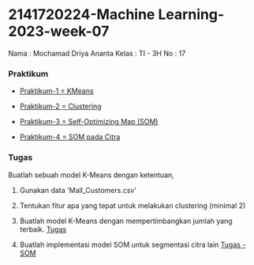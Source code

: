 # 2141720224-Machine Learning-2023-week-07

Nama    : Mochamad Driya Ananta
Kelas   : TI - 3H
No      : 17 

### Praktikum

- [Praktikum-1 = KMeans](https://github.com/Driyaannt/Machine-Learning/blob/main/Pertemuan%206/Tugas%20Praktikum/Tugas-1.ipynb)

- [Praktikum-2 = Clustering](https://github.com/Driyaannt/Machine-Learning/blob/main/Pertemuan%206/Tugas%20Praktikum/Tugas-1.ipynb)

- [Praktikum-3 = Self-Optimizing Map (SOM)](https://github.com/Driyaannt/Machine-Learning/blob/main/Pertemuan%206/Tugas%20Praktikum/Tugas-1.ipynb)

- [Praktikum-4 = SOM pada Citra](https://github.com/Driyaannt/Machine-Learning/blob/main/Pertemuan%206/Tugas%20Praktikum/Tugas-1.ipynb)


### Tugas

Buatlah sebuah model K-Means dengan ketentuan,
1. Gunakan data 'Mall_Customers.csv'

2. Tentukan fitur apa yang tepat untuk melakukan clustering (minimal 2)

3. Buatlah model K-Means dengan mempertimbangkan jumlah  yang terbaik.
[Tugas](https://github.com/Driyaannt/Machine-Learning/blob/main/Pertemuan%206/Tugas%20Praktikum/Tugas-3.ipynb)

4. Buatlah  implementasi model SOM untuk segmentasi citra lain
[Tugas - SOM](https://github.com/Driyaannt/Machine-Learning/blob/main/Pertemuan%206/Tugas%20Praktikum/Tugas-3.ipynb)
